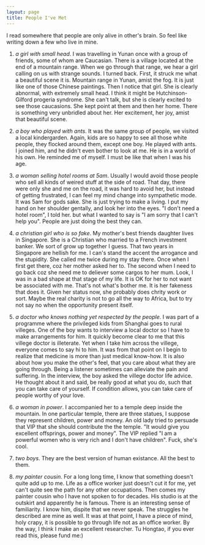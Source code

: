 ```yaml
---
layout: page
title: People I've Met
---
```


I read somewhere that people are only alive in other's brain. So feel like writing down a few who live in mine.

1. *a girl with small head*. I was travelling in Yunan once with a group of friends, some of whom are Caucasian. There is a village located at the end of a mountain range. When we go through that range, we hear a girl calling on us with strange sounds. I turned back. First, it struck me what a beautiful scene it is. Mountain range in Yunan, amist the fog. It is just like one of those Chinese paintings. Then I notice that girl. She is clearly abnormal, with extremely small head. I think it might be Hutchinson-Gilford progeria syndrome. She can't talk, but she is clearly excited to see those caucasions. She kept point at them and then her home. There is something very unbridled about her. Her excitement, her joy, amist that beautiful scene.

2. *a boy who played with ants*. It was the same group of people, we visited a local kindergarden. Again, kids are so happy to see all those white people, they flocked around them, except one boy. He played with ants. I joined him, and he didn't even bother to look at me. He is in a world of his own. He reminded me of myself. I must be like that when I was his age.

3. *a woman selling hotel rooms at 5am*. Usually I would avoid those people who sell all kinds of weired stuff at the side of road. That day, there were only she and me on the road, it was hard to avoid her, but instead of getting frustrated, I can feel my mind change into sympathetic mode. It was 5am for gods sake. She is just trying to make a living. I put my hand on her shoulder gentally, and look her into the eyes. "I don't need a hotel room", I told her. but what I wanted to say is "I am sorry that I can't help you". People are just doing the best they can.

4. *a christian girl who is so fake*. My mother's best friends daughter lives in Singapore. She is a Christian who married to a French investment banker. We sort of grow up together I guess. That two years in Singapore are hellish for me. I can's stand the accent the arrogance and the stupidity. She called me twice during my stay there. Once when I first get there, coz her mother asked her to. The second when I need to go back coz she need me to deliever some cargos to her mum. Look, I was in a bad shape at that stage of my life. It is OK for her to not want be associated with me. That's not what's bother me. It is her fakeness that does it. Given her status now, she probably does chrity work or sort. Maybe the real charity is not to go all the way to Africa, but to try not say no when the opportunity present itself.

5. *a doctor who knows nothing yet respected by the people*. I was part of a programme where the privileged kids from Shanghai goes to rural villeges. One of the boy wants to interview a local doctor so I have to make arrangements for him. It quickly become clear to me that this villege doctor is illeterate. Yet when I take him across the villege, everyone comes to say hi to him. It was from that point on I begin to realize that medicine is more than just medical know-how. It is also about how you make the other's feel, that you care about what they are going through. Being a listener sometimes can alleviate the pain and suffering. In the interview, the boy asked the villege doctor life advice. He thought about it and said, be really good at what you do, such that you can take care of yourself. If condition allows, you can take care of people worthy of your love.

6. *a woman in power*. I accompanied her to a temple deep inside the mountain. In one particular temple, there are three statues, I suppose they represent children, power and money. An old lady tried to persuade that VIP that she should contribute the the temple. "It would give you excellent offsprings, power and money". The VIP replied "I am a powerful women who is very rich and I don't have children". Fuck, she's cool.

7. *two boys*. They are the best version of human existance. All the best to them.

8. *my painter cousin*. For a long long time, I know that something doesn't quite add up to me. Life as a office worker just doesn't cut it for me, yet can't quite see the path for any other occupations. Then comes my painter cousin who I have not spoken to for decades. His studio is at the outskirt and apparently he is famous. There is an interesting sense of familiarity. I know him, dispite that we never speak. The struggles he described are mine as well. It was at that point, I have a piece of mind, holy crapy, it is possible to go through life not as an office worker. By the way, I think I make an excellent researcher. Tu Hongtao, if you ever read this, please fund me:)
